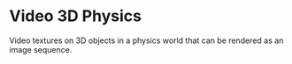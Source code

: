 # Video 3D Physics

Video textures on 3D objects in a physics world that can be rendered as an image sequence.
